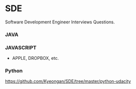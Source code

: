 # SDE
Software Development Engineer Interviews Questions.

### JAVA

### JAVASCRIPT
- APPLE, DROPBOX, etc.

### Python
https://github.com/Kyeongan/SDE/tree/master/python-udacity
